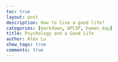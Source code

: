```yaml
---
toc: true
layout: post
description: How to live a good life?
categories: [markdown, APCSP, human_day]
title: Psychology and a Good Life
author: Alex Lu
show_tags: true
comments: true
---
```


